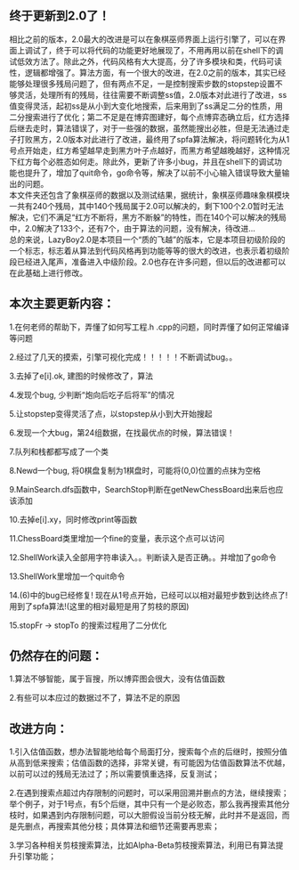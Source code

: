 <h2>终于更新到2.0了！</h2>

<p>  相比之前的版本，2.0最大的改进是可以在象棋巫师界面上运行引擎了，可以在界面上调试了，终于可以将代码的功能更好地展现了，不用再用以前在shell下的调试低效方法了。除此之外，代码风格有大大提高，分了许多模块和类，代码可读性，逻辑都增强了。算法方面，有一个很大的改进，在2.0之前的版本，其实已经能够处理很多残局问题了，但有两点不足，一是控制搜索步数的stopstep设置不够灵活，处理所有的残局，往往需要不断调整ss值，2.0版本对此进行了改进，ss值变得灵活，起初ss是从小到大变化地搜索，后来用到了ss满足二分的性质，用二分搜索进行了优化；第二不足是在博弈图建好，每个点博弈态确立后，红方选择后继去走时，算法错误了，对于一些强的数据，虽然能搜出必胜，但是无法通过走子打败黑方，2.0版本对此进行了改进，最终用了spfa算法解决，将问题转化为从1号点开始走，红方希望越早走到黑方叶子点越好，而黑方希望越晚越好，这种情况下红方每个必胜态如何走。除此外，更新了许多小bug，并且在shell下的调试功能也提升了，增加了quit命令，go命令等，解决了以前不小心输入错误导致大量输出的问题。</br>
  本文件夹还包含了象棋巫师的数据以及测试结果，据统计，象棋巫师趣味象棋模块一共有240个残局，其中140个残局属于2.0可以解决的，剩下100个2.0暂时无法解决，它们不满足“红方不断将，黑方不断躲”的特性，而在140个可以解决的残局中，2.0解决了133个，还有7个，由于算法的问题，没有解决，待改进...</br>
  总的来说，LazyBoy2.0是本项目一个“质的飞越”的版本，它是本项目初级阶段的一个标志，标志着从算法到代码风格再到功能等等的很大的改进，也表示着初级阶段已经进入尾声，准备进入中级阶段。2.0也存在许多问题，但以后的改进都可以在此基础上进行修改。</p>


<h2>本次主要更新内容：</h2>

1.在何老师的帮助下，弄懂了如何写工程.h .cpp的问题，同时弄懂了如何正常编译等问题

2.经过了几天的摸索，引擎可视化完成！！！！！不断调试bug。。

3.去掉了e[i].ok, 建图的时候修改了，算法

4.发现个bug, 少判断“炮向后吃子后将军”的情况

5.让stopstep变得灵活了点，以stopstep从小到大开始搜起

6.发现一个大bug，第24组数据，在找最优点的时候，算法错误！

7.队列和栈都都写成了一个类

8.Newd一个bug, 将0棋盘复制为1棋盘时，可能将(0,0)位置的点抹为空格

9.MainSearch.dfs函数中，SearchStop判断在getNewChessBoard出来后也应该添加

10.去掉e[i].xy，同时修改print等函数

11.ChessBoard类里增加一个fine的变量，表示这个点可以访问

12.ShellWork读入全部用字符串读入。。判断读入是否正确。。并增加了go命令

13.ShellWork里增加一个quit命令

14.(6)中的bug已经修复! 现在从1号点开始，已经可以以相对最短步数到达终点了! 用到了spfa算法!(这里的相对最短是用了剪枝的原因)

15.stopFr -> stopTo 的搜索过程用了二分优化

<h2>仍然存在的问题：</h2>

1.算法不够智能，属于盲搜，所以博弈图会很大，没有估值函数

2.有些可以本应过的数据过不了，算法不足的原因

<h2>改进方向：</h2>

1.引入估值函数，想办法智能地给每个局面打分，搜索每个点的后继时，按照分值从高到低来搜索；估值函数的选择，非常关键，有可能因为估值函数算法不优越，以前可以过的残局无法过了；所以需要慎重选择，反复测试；

2.在遇到搜索点超过内存限制的问题时，可以采用回溯并删点的方法，继续搜索；举个例子，对于1号点，有5个后继，其中只有一个是必败态，那么我再搜索其他分枝时，如果遇到内存限制问题，可以大胆假设当前分枝无解，此时并不是返回，而是先删点，再搜索其他分枝；具体算法和细节还需要再思索；

3.学习各种相关剪枝搜索算法，比如Alpha-Beta剪枝搜索算法，利用已有算法提升引擎功能；
